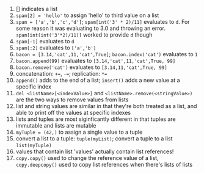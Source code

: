 1. [] indicates a list
2. `spam[2] = 'hello'` to assign 'hello' to third value on a list
3. `spam = ['a','b','c','d']`; `spam[int('3' * 2)/11]` evaluates to `d`. For some reason it was evaluating to 3.0 and throwing an error. `spam[int(int('3'*2)/11)]` worked to provide `d` though
4. `spam[-1]` evaluates to `d`
5. `spam[:2]` evaluates to `['a','b']`
6. `bacon = [3.14,'cat',11,'cat',True]`; `bacon.index('cat')` evaluates to `1`
7. `bacon.append(99)` evaluates to `[3.14,'cat',11,'cat',True, 99]`
8. `bacon.remove('cat')` evaluates to `[3.14,11,'cat',True, 99]`
9. concatenation: `+=`, `-=`; replication: `*=`
10. `append()` adds to the end of a list; `insert()` adds a new value at a specific index
11. `del <listName>[<indexValue>]` and `<listName>.remove(<stringValue>)` are the two ways to remove values from lists
12. list and string values are similar in that they're both treated as a list, and able to print off the values at specific indexes
13. lists and tuples are most siginficantly different in that tuples are immutable and lists are mutable
14. `myTuple = (42,)` to assign a single value to a tuple
15. convert a list to a tuple: `tuple(myList)`; convert a tuple to a list `list(myTuple)`
16. values that contain list 'values' actually contain list references! 
17. `copy.copy()` used to change the reference value of a list, `copy.deepcopy()` used to copy list references when there's lists of lists